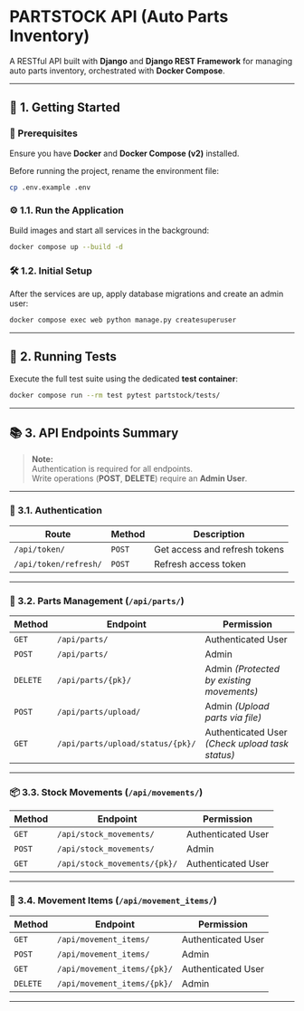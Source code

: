 # PARTSTOCK API (Auto Parts Inventory)

A RESTful API built with **Django** and **Django REST Framework** for managing auto parts inventory, orchestrated with **Docker Compose**.

---

## 🚀 1. Getting Started

### 🧩 Prerequisites
Ensure you have **Docker** and **Docker Compose (v2)** installed.

Before running the project, rename the environment file:
```bash
cp .env.example .env
```

### ⚙️ 1.1. Run the Application
Build images and start all services in the background:
```bash
docker compose up --build -d
```

### 🛠️ 1.2. Initial Setup
After the services are up, apply database migrations and create an admin user:
```bash
docker compose exec web python manage.py createsuperuser
```

---

## 🧪 2. Running Tests

Execute the full test suite using the dedicated **test container**:
```bash
docker compose run --rm test pytest partstock/tests/
```

---

## 📚 3. API Endpoints Summary

> **Note:**  
> Authentication is required for all endpoints.  
> Write operations (**POST**, **DELETE**) require an **Admin User**.

---

### 🔐 3.1. Authentication

| Route | Method | Description |
|--------|---------|-------------|
| `/api/token/` | `POST` | Get access and refresh tokens |
| `/api/token/refresh/` | `POST` | Refresh access token |

---

### 🧰 3.2. Parts Management (`/api/parts/`)

| Method | Endpoint | Permission |
|---------|-----------|------------|
| `GET` | `/api/parts/` | Authenticated User |
| `POST` | `/api/parts/` | Admin |
| `DELETE` | `/api/parts/{pk}/` | Admin *(Protected by existing movements)* |
| `POST` | `/api/parts/upload/` | Admin *(Upload parts via file)* |
| `GET` | `/api/parts/upload/status/{pk}/` | Authenticated User *(Check upload task status)* |

---

### 📦 3.3. Stock Movements (`/api/movements/`)

| Method | Endpoint | Permission |
|---------|-----------|------------|
| `GET` | `/api/stock_movements/` | Authenticated User |
| `POST` | `/api/stock_movements/` | Admin |
| `GET` | `/api/stock_movements/{pk}/` | Authenticated User |

---

### 📑 3.4. Movement Items (`/api/movement_items/`)

| Method | Endpoint | Permission |
|---------|-----------|------------|
| `GET` | `/api/movement_items/` | Authenticated User |
| `POST` | `/api/movement_items/` | Admin |
| `GET` | `/api/movement_items/{pk}/` | Authenticated User |
| `DELETE` | `/api/movement_items/{pk}/` | Admin |

---
